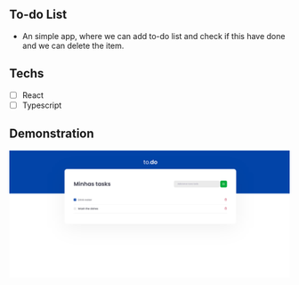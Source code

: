 ## To-do List

- An simple app, where we can add to-do list and check if this have done and we can delete the item.

## Techs

- [ ] React
- [ ] Typescript

## Demonstration

<img src="./assets/todo.png" />
